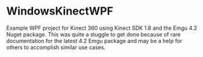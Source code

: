 # WindowsKinectWPF
Example WPF project for Kinect 360 using Kinect SDK 1.8 and the Emgu 4.2 Nuget package. This was quite a 
stuggle to get done because of rare documentation for the latest 4.2 Emgu package and may be a help for 
others to accomplish similar use cases.
